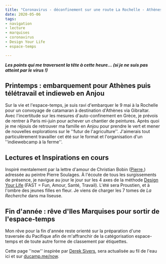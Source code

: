 ```yaml
---
title: "Coronavirus - déconfinement sur une route La Rochelle - Athènes" 
date: 2020-05-06
tags:
- navigation
- lecture
- marquises
- coronavirus
- Design Your Life
- espace-temps

---
```

**_Les points qui me traversent la tête à cette heure... (si je ne suis pas atteint par le virus !)_**

## Printemps : embarquement pour Athènes puis télétravail et indieweb en Anjou 

Sur la vie et l'espace-temps, je suis ravi d'embarquer le 9 mai à la Rochelle pour un convoyage de catamaran à destination d'Athènes via Gibraltar. Avec l'incertitude sur les mesures d'auto-confinement en Grèce, je prévois de rentrer à Paris mi-juin pour achever un chantier de peintures. Après quoi je me réjouis de retrouver ma famille en Anjou pour prendre le vert et mener de nouvelles explorations  sur le ''futur de l'agriculture''. J'aimerais tout particulèrement travailler cet été sur le format et l'organisation d'un ''indiewebcamp à la ferme''.

## Lectures et Inspirations en cours

Inspiré mentalement par la lettre d'amour de Christian Bobin ([Pierre,](https://www.babelio.com/livres/Bobin-Pierre/1157433)) adressée au peintre Pierre Soulages. À l'écoute de tous les surgissements de présence, je navigue au jour le jour sur les 4 axes de la méthode [Design Your Life](https://ducamp.me/DYL) (FAST = Fun, Amour, Santé, Travail). L'été sera Proustien, et à l'ombre des jeunes filles en fleur. Je viens de charger les 7 tomes de _La Recherche_ dans ma liseuse.

## Fin d'année : rêve d'Iles Marquises pour sortir de l'espace-temps

Mon rêve pour la fin d'année reste orienté sur la préparation d'une traversée du Pacifique afin de m'affranchir de la catégorisation espace-temps et de toute autre forme de classement par étiquettes.

Cette page ''now'' inspirée par [Derek Sivers](https://ducamp.me/maintenant), sera actualisée au fil de l'eau ici et sur [ducamp.me/now](https://ducamp.me/now).
